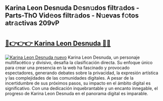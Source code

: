 ## Karina Leon Desnuda D𝚎sn𝚞dos filtr𝚊dos - Parts-ThO Vid𝚎os filtr𝚊dos - N𝚞evas f𝚘tos atr𝚊ctivas 209vP

# <h2><a href="http://mb6xc0g.tromn.icu/?c=Karina+Leon+Desnuda">🔗👉👉👉 Karina Leon Desnuda 🔗🔗</a></h2>

[![Karina Leon Desnuda nuevo](https://i.imgur.com/pEAQMta.gif)](http://mb6xc0g.tromn.icu/?c=Karina+Leon+Desnuda)
Karina Leon Desnuda, un personaje multifacético y divisivo, desafía la clasificación directa. Su enfoque único para crear una presencia en la web ha fascinado y provocado espectadores, generando debates sobre la privacidad, la expresión artística y las complejidades de las comunidades digitales. A pesar de la incertidumbre de sus próximos pasos, su impacto en el ámbito digital es significativo. Con una dedicación inquebrantable y un encanto innegable, el progreso de Karina Leon Desnuda en el panorama digital es imparable.
